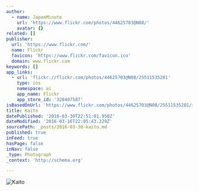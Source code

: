 ```yaml
---
author:
  - name: JapanMinute
    url: 'https://www.flickr.com/photos/44625703@N08/'
    avatar: {}
related: []
publisher:
  url: 'https://www.flickr.com/'
  name: Flickr
  favicon: 'https://www.flickr.com/favicon.ico'
  domain: www.flickr.com
keywords: []
app_links:
  - url: 'flickr://flickr.com/photos/44625703@N08/25511535281'
    type: ios
    namespace: ai
    app_name: Flickr
    app_store_id: '328407587'
isBasedOnUrl: 'https://www.flickr.com/photos/44625703@N08/25511535281/in/dateposted-public/'
title: Kaito
datePublished: '2016-03-30T22:51:01.950Z'
dateModified: '2016-03-16T22:05:43.229Z'
sourcePath: _posts/2016-03-30-kaito.md
published: true
inFeed: true
hasPage: false
inNav: false
_type: Photograph
_context: 'http://schema.org'

---
```

![Kaito](https://farm2.staticflickr.com/1650/25511535281_d3842007c0_b.jpg)